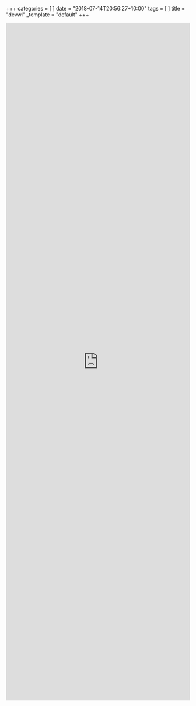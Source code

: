 +++
categories = [ ]
date = "2018-07-14T20:56:27+10:00"
tags = [ ]
title = "devwl"
_template = "default"
+++

<iframe  id="wlFrame" src="https://script.google.com/macros/s/AKfycbzWOQYhczs6nNG2am7cAPffZU4nTIA66HpJ7-Ml-HzDJCBi9hI/exec?page=new_form" height="1850px" width="100%" frameborder="0" marginheight="0" marginwidth="0">Loading…</iframe>
